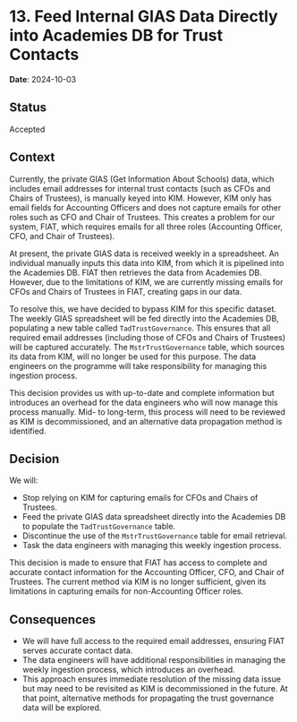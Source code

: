 # 13. Feed Internal GIAS Data Directly into Academies DB for Trust Contacts  
**Date**: 2024-10-03  

## Status  
Accepted  

## Context  
Currently, the private GIAS (Get Information About Schools) data, which includes email addresses for internal trust contacts (such as CFOs and Chairs of Trustees), is manually keyed into KIM. However, KIM only has email fields for Accounting Officers and does not capture emails for other roles such as CFO and Chair of Trustees. This creates a problem for our system, FIAT, which requires emails for all three roles (Accounting Officer, CFO, and Chair of Trustees).

At present, the private GIAS data is received weekly in a spreadsheet. An individual manually inputs this data into KIM, from which it is pipelined into the Academies DB. FIAT then retrieves the data from Academies DB. However, due to the limitations of KIM, we are currently missing emails for CFOs and Chairs of Trustees in FIAT, creating gaps in our data.

To resolve this, we have decided to bypass KIM for this specific dataset. The weekly GIAS spreadsheet will be fed directly into the Academies DB, populating a new table called `TadTrustGovernance`. This ensures that all required email addresses (including those of CFOs and Chairs of Trustees) will be captured accurately. The `MstrTrustGovernance` table, which sources its data from KIM, will no longer be used for this purpose. The data engineers on the programme will take responsibility for managing this ingestion process.

This decision provides us with up-to-date and complete information but introduces an overhead for the data engineers who will now manage this process manually. Mid- to long-term, this process will need to be reviewed as KIM is decommissioned, and an alternative data propagation method is identified.

## Decision  
We will:

- Stop relying on KIM for capturing emails for CFOs and Chairs of Trustees.
- Feed the private GIAS data spreadsheet directly into the Academies DB to populate the `TadTrustGovernance` table.
- Discontinue the use of the `MstrTrustGovernance` table for email retrieval.
- Task the data engineers with managing this weekly ingestion process.

This decision is made to ensure that FIAT has access to complete and accurate contact information for the Accounting Officer, CFO, and Chair of Trustees. The current method via KIM is no longer sufficient, given its limitations in capturing emails for non-Accounting Officer roles.

## Consequences  
- We will have full access to the required email addresses, ensuring FIAT serves accurate contact data.
- The data engineers will have additional responsibilities in managing the weekly ingestion process, which introduces an overhead.
- This approach ensures immediate resolution of the missing data issue but may need to be revisited as KIM is decommissioned in the future. At that point, alternative methods for propagating the trust governance data will be explored.
